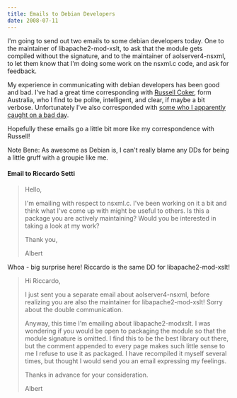 ```yaml
---
title: Emails to Debian Developers
date: 2008-07-11
---
```

I'm going to send out two emails to some debian developers today. One to the maintainer of libapache2-mod-xslt, to ask that the module gets compiled without the signature, and to the maintainer of aolserver4-nsxml, to let them know that I'm doing some work on the nsxml.c code, and ask for feedback.

My experience in communicating with debian developers has been good and bad. I've had a great time corresponding with <a href="http://etbe.coker.com.au/">Russell Coker</a>, form Australia, who I find to be polite, intelligent, and clear, if maybe a bit verbose. Unfortunately I've also corresponded with <a href="http://www.docunext.com/2008/05/18/so-much-for-reaching-out/">some who I apparently caught on a bad day</a>.

Hopefully these emails go a little bit more like my correspondence with Russell!

Note Bene: As awesome as Debian is, I can't really blame any DDs for being a little gruff with a groupie like me.
<h4>Email to Riccardo Setti</h4>

<blockquote>

Hello,

I'm emailing with respect to nsxml.c. I've been working on it a bit and think what I've come up with might be useful to others. Is this a package you are actively maintaining? Would you be interested in taking a look at my work?

Thank you,

Albert</blockquote>

Whoa - big surprise here! Riccardo is the same DD for libapache2-mod-xslt!

<blockquote>

Hi Riccardo,

I just sent you a separate email about aolserver4-nsxml, before realizing you are also the maintainer for libapache2-mod-xslt! Sorry about the double communication.

Anyway, this time I'm emailing about libapache2-modxslt. I was wondering if you would be open to packaging the module so that the module signature is omitted. I find this to be the best library out there, but the comment appended to every page makes such little sense to me I refuse to use it as packaged. I have recompiled it myself several times, but thought I would send you an email expressing my feelings.

Thanks in advance for your consideration.

Albert</blockquote>

